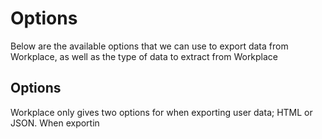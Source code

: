 # Options

Below are the available options that we can use to export data from Workplace, as well as the type of data to extract from Workplace

## Options
Workplace only gives two options for when exporting user data; HTML or JSON. When exportin

